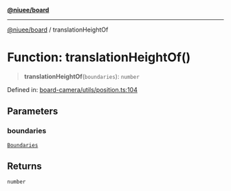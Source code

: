 [**@niuee/board**](../README.md)

***

[@niuee/board](../globals.md) / translationHeightOf

# Function: translationHeightOf()

> **translationHeightOf**(`boundaries`): `number`

Defined in: [board-camera/utils/position.ts:104](https://github.com/niuee/board/blob/d74620e4e63da3004adfc7105b7f1136fce9577c/src/board-camera/utils/position.ts#L104)

## Parameters

### boundaries

[`Boundaries`](../type-aliases/Boundaries.md)

## Returns

`number`
